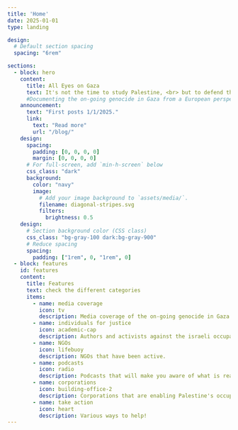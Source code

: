 ```yaml
---
title: 'Home'
date: 2025-01-01
type: landing

design:
  # Default section spacing
  spacing: "6rem"

sections:
  - block: hero
    content:
      title: All Eyes on Gaza
      text: It's not the time to study Palestine, <br> but to defend the existence of Palestinians. <br> [*Yanis Varoufakis*](https://www.palestine-studies.org/en/node/1654472) 
      #Documenting the on-going genocide in Gaza from a European perspective <br> Check the Resources in the upper menu and read the [**blog**](https://aeog2024.github.io/iiag/blog/)
    announcement:
      text: "First posts 1/1/2025."
      link:
        text: "Read more"
        url: "/blog/"  
    design:
      spacing:
        padding: [0, 0, 0, 0]
        margin: [0, 0, 0, 0]
      # For full-screen, add `min-h-screen` below
      css_class: "dark"
      background:
        color: "navy"
        image:
          # Add your image background to `assets/media/`.
          filename: diagonal-stripes.svg
          filters:
            brightness: 0.5
    design:
      # Section background color (CSS class)
      css_class: "bg-gray-100 dark:bg-gray-900"
      # Reduce spacing
      spacing:
        padding: ["1rem", 0, "1rem", 0]
  - block: features
    id: features
    content:
      title: Features
      text: check the different categories
      items:
        - name: media coverage
          icon: tv
          description: Media coverage of the on-going genocide in Gaza. Read more [here](/media-coverage/)
        - name: individuals for justice
          icon: academic-cap
          description: Authors and activists against the israeli occupation of Palestine.
        - name: NGOs
          icon: lifebuoy
          description: NGOs that have been active.
        - name: podcasts
          icon: radio
          description: Podcasts that will make you aware of what is really going on in our societies and in Palestine.
        - name: corporations
          icon: building-office-2
          description: Corporations that are enabling Palestine's occupation and the on-going genocide.
        - name: take action
          icon: heart
          description: Various ways to help!
---
```

